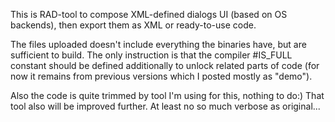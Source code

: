 This is RAD-tool to compose XML-defined dialogs UI (based on OS backends), then export them as XML or ready-to-use code.

The files uploaded doesn't include everything the binaries have, but are sufficient to build.
The only instruction is that the compiler #IS_FULL constant should be defined additionally to unlock related parts of code (for now it remains from previous versions which I posted mostly as "demo").

Also the code is quite trimmed by tool I'm using for this, nothing to do:) That tool also will be improved further.
At least no so much verbose as original...
